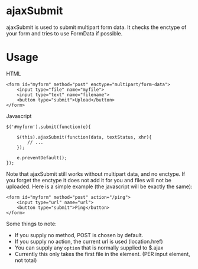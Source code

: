 ajaxSubmit
==========

ajaxSubmit is used to submit multipart form data. It checks the enctype of your form and tries to use FormData if possible. 



Usage
==

HTML

    <form id="myform" method="post" enctype="multipart/form-data">
        <input type="file" name="myfile">
        <input type="text" name="filename">
        <button type="submit">Upload</button>
    </form>

Javascript

    $('#myform').submit(function(e){
    
        $(this).ajaxSubmit(function(data, textStatus, xhr){
            // ...
        }); 
        
        e.preventDefault();
    }); 

Note that ajaxSubmit still works without multipart data, and no enctype. If you forget the enctype it does not add it for you and files will not be uploaded. Here is a simple example (the javascript will be exactly the same):

    <form id="myform" method="post" action="/ping">
        <input type="url" name="url">
        <button type="submit">Ping</button>
    </form>

Some things to note:

- If you supply no method, POST is chosen by default. 
- If you supply no action, the current url is used (location.href)
- You can supply any `option` that is normally supplied to $.ajax
- Currently this only takes the first file in the element. (PER input element, not total)
